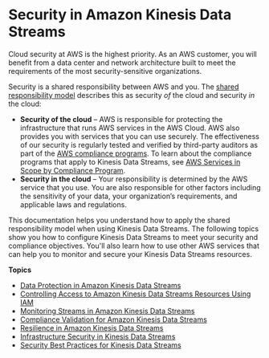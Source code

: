 # Security in Amazon Kinesis Data Streams<a name="security"></a>

Cloud security at AWS is the highest priority\. As an AWS customer, you will benefit from a data center and network architecture built to meet the requirements of the most security\-sensitive organizations\.

Security is a shared responsibility between AWS and you\. The [shared responsibility model](https://aws.amazon.com/compliance/shared-responsibility-model/) describes this as security *of* the cloud and security *in* the cloud:
+ **Security of the cloud** – AWS is responsible for protecting the infrastructure that runs AWS services in the AWS Cloud\. AWS also provides you with services that you can use securely\. The effectiveness of our security is regularly tested and verified by third\-party auditors as part of the [AWS compliance programs](https://aws.amazon.com/compliance/programs/)\. To learn about the compliance programs that apply to Kinesis Data Streams, see [AWS Services in Scope by Compliance Program](https://aws.amazon.com/compliance/services-in-scope/)\.
+ **Security in the cloud** – Your responsibility is determined by the AWS service that you use\. You are also responsible for other factors including the sensitivity of your data, your organization’s requirements, and applicable laws and regulations\. 

This documentation helps you understand how to apply the shared responsibility model when using Kinesis Data Streams\. The following topics show you how to configure Kinesis Data Streams to meet your security and compliance objectives\. You'll also learn how to use other AWS services that can help you to monitor and secure your Kinesis Data Streams resources\. 

**Topics**
+ [Data Protection in Amazon Kinesis Data Streams](server-side-encryption.md)
+ [Controlling Access to Amazon Kinesis Data Streams Resources Using IAM](controlling-access.md)
+ [Monitoring Streams in Amazon Kinesis Data Streams](monitoring.md)
+ [Compliance Validation for Amazon Kinesis Data Streams](akda-java-compliance.md)
+ [Resilience in Amazon Kinesis Data Streams](disaster-recovery-resiliency.md)
+ [Infrastructure Security in Kinesis Data Streams](infrastructure-security.md)
+ [Security Best Practices for Kinesis Data Streams](security-best-practices.md)